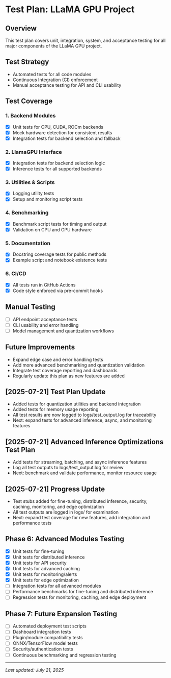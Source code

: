 # Test Plan: LLaMA GPU Project

## Overview
This test plan covers unit, integration, system, and acceptance testing for all major components of the LLaMA GPU project.

## Test Strategy
- Automated tests for all code modules
- Continuous Integration (CI) enforcement
- Manual acceptance testing for API and CLI usability

## Test Coverage
### 1. Backend Modules
- [x] Unit tests for CPU, CUDA, ROCm backends
- [x] Mock hardware detection for consistent results
- [x] Integration tests for backend selection and fallback

### 2. LlamaGPU Interface
- [x] Integration tests for backend selection logic
- [x] Inference tests for all supported backends

### 3. Utilities & Scripts
- [x] Logging utility tests
- [x] Setup and monitoring script tests

### 4. Benchmarking
- [x] Benchmark script tests for timing and output
- [x] Validation on CPU and GPU hardware

### 5. Documentation
- [x] Docstring coverage tests for public methods
- [x] Example script and notebook existence tests

### 6. CI/CD
- [x] All tests run in GitHub Actions
- [x] Code style enforced via pre-commit hooks

## Manual Testing
- [ ] API endpoint acceptance tests
- [ ] CLI usability and error handling
- [ ] Model management and quantization workflows

## Future Improvements
- Expand edge case and error handling tests
- Add more advanced benchmarking and quantization validation
- Integrate test coverage reporting and dashboards
- Regularly update this plan as new features are added

## [2025-07-21] Test Plan Update
- Added tests for quantization utilities and backend integration
- Added tests for memory usage reporting
- All test results are now logged to logs/test_output.log for traceability
- Next: expand tests for advanced inference, async, and monitoring features

## [2025-07-21] Advanced Inference Optimizations Test Plan
- Add tests for streaming, batching, and async inference features
- Log all test outputs to logs/test_output.log for review
- Next: benchmark and validate performance, monitor resource usage

## [2025-07-21] Progress Update
- Test stubs added for fine-tuning, distributed inference, security, caching, monitoring, and edge optimization
- All test outputs are logged in logs/ for examination
- Next: expand test coverage for new features, add integration and performance tests

## Phase 6: Advanced Modules Testing
- [x] Unit tests for fine-tuning
- [x] Unit tests for distributed inference
- [x] Unit tests for API security
- [x] Unit tests for advanced caching
- [x] Unit tests for monitoring/alerts
- [x] Unit tests for edge optimization
- [ ] Integration tests for all advanced modules
- [ ] Performance benchmarks for fine-tuning and distributed inference
- [ ] Regression tests for monitoring, caching, and edge deployment

## Phase 7: Future Expansion Testing
- [ ] Automated deployment test scripts
- [ ] Dashboard integration tests
- [ ] Plugin/module compatibility tests
- [ ] ONNX/TensorFlow model tests
- [ ] Security/authentication tests
- [ ] Continuous benchmarking and regression testing

---
_Last updated: July 21, 2025_